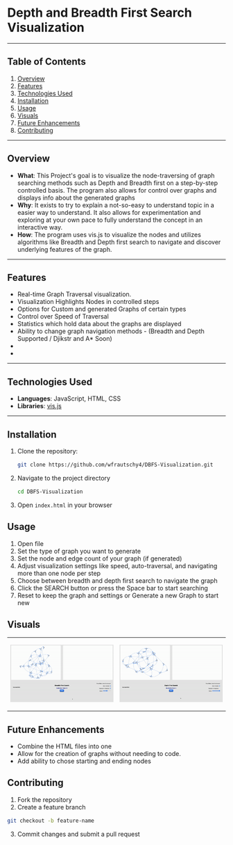 # Depth and Breadth First Search Visualization
---

## Table of Contents
1. [Overview](#overview)
2. [Features](#features)
3. [Technologies Used](#technologies-used)
4. [Installation](#installation)
5. [Usage](#usage)
6. [Visuals](#visuals)
7. [Future Enhancements](#future-enhancements)
8. [Contributing](#contributing)

---

## Overview
- **What**: This Project's goal is to visualize the node-traversing of graph searching methods such as Depth and Breadth first on a step-by-step controlled basis. The program also allows for control over graphs and displays info about the generated graphs
- **Why**: It exists to try to explain a not-so-easy to understand topic in a easier way to understand. It also allows for experimentation and exploring at your own pace to fully understand the concept in an interactive way.
- **How**: The program uses vis.js to visualize the nodes and utilizes algorithms like Breadth and Depth first search to navigate and discover underlying features of the graph.

---

## Features
- Real-time Graph Traversal visualization.
- Visualization Highlights Nodes in controlled steps
- Options for Custom and generated Graphs of certain types
- Control over Speed of Traversal
- Statistics which hold data about the graphs are displayed
- Ability to change graph navigation methods - (Breadth and Depth Supported / Djikstr and A* Soon)
- 
-
---
## Technologies Used
- **Languages**: JavaScript, HTML, CSS
- **Libraries**: [vis.js](https://github.com/visjs)

---

## Installation
1. Clone the repository:
   ```bash
   git clone https://github.com/wfrautschy4/DBFS-Visualization.git
   ```
2. Navigate to the project directory
    ```bash
    cd DBFS-Visualization
    ```
3. Open ```index.html``` in your browser

## Usage 
1. Open file
2. Set the type of graph you want to generate
3. Set the node and edge count of your graph (if generated)
4. Adjust visualization settings like speed, auto-traversal, and navigating more than one node per step
5. Choose between breadth and depth first search to navigate the graph
6. Click the SEARCH button or press the Space bar to start searching
7. Reset to keep the graph and settings or Generate a new Graph to start new


## Visuals
<table>
    <tr>
        <td>

![alt text](assets/imgs/breadth.gif)
        </td>
        <td>

![alt text](assets/imgs/depth.gif)
        </td>
    </tr>
</table>

## Future Enhancements
- Combine the HTML files into one
- Allow for the creation of graphs without needing to code.
- Add ability to chose starting and ending nodes

## Contributing
1. Fork the repository
2. Create a feature branch
```bash
git checkout -b feature-name
```
3. Commit changes and submit a pull request

